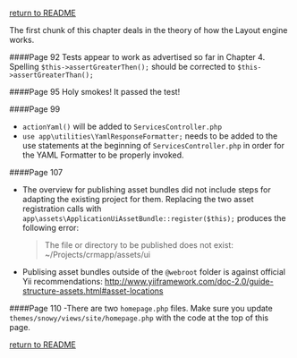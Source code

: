 [return to README](README.md)

The first chunk of this chapter deals in the theory of how the Layout engine works.

####Page 92
Tests appear to work as advertised so far in Chapter 4.
Spelling `$this->assertGreaterThen();` should be corrected to `$this->assertGreaterThan();`

####Page 95
Holy smokes! It passed the test!

####Page 99
- `actionYaml()` will be added to `ServicesController.php`
- `use app\utilities\YamlResponseFormatter;` needs to be added to the use statements at the beginning of `ServicesController.php` in order for the YAML Formatter to be properly invoked.

####Page 107
- The overview for publishing asset bundles did not include steps for adapting the existing project for them. Replacing the two asset registration calls with `app\assets\ApplicationUiAssetBundle::register($this);` produces the following error:

  >The file or directory to be published does not exist: ~/Projects/crmapp/assets/ui

- Publising asset bundles outside of the `@webroot` folder is against official Yii recommendations: http://www.yiiframework.com/doc-2.0/guide-structure-assets.html#asset-locations

####Page 110
-There are two `homepage.php` files. Make sure you update `themes/snowy/views/site/homepage.php` with the code at the top of this page.

[return to README](README.md)
